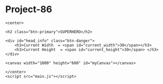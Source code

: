 # Project-86

<!DOCTYPE html>
<html>
<head>
	<title>Project 88</title>


<link rel="stylesheet" href="style.css">

<script src="fabric.js"></script>
<link rel="stylesheet" href="https://maxcdn.bootstrapcdn.com/bootstrap/3.4.0/css/bootstrap.min.css">

<script src="https://ajax.googleapis.com/ajax/libs/jquery/3.4.1/jquery.min.js"></script>

<script src="https://maxcdn.bootstrapcdn.com/bootstrap/3.4.0/js/bootstrap.min.js"></script>

</head>
<body class="body_background">

	<center>

	<h2 class="btn-primary">SUPERHERO</h2>

	<div id="head_info" class="btn-danger">
		<h3>Current Width  = <span id="current_width">30</span></h3>
		<h3>Current Height  = <span id="current_height">30</span> </h3>
	</div>

	<canvas width="1000" height="600" id="myCanvas"></canvas>

	</center>
	<script src="main.js"></script>
  <style>
    
    .body_background 
{
    background-image: url("https://www.pixelstalk.net/wp-content/uploads/2016/04/Free-avengers-backgrounds.jpg");
    background-position: center;
    background-size: cover;
}
#myCanvas
{
    border-width:10px;
    background-color: white; 
    border-style:ridge;
}

h2
{
	border-radius: 10px;
	width: 200px;
	padding: 5px;
 }
h3
{
	display: inline-block;
}
span
{
	color: black;	
}
a
{
	text-decoration: none;
	font-size: 20px;
	padding: 10px;
    float: left;
    border-radius: 10px;
}
#head_info
{
	width: 600px;
	border-radius: 10px;
	margin-bottom: 10px;
}
    
  </style>
  
  <script>
    
    var canvas = new fabric.Canvas('myCanvas');

hero_image_width = 30;
hero_image_height = 30;

player_x = 10;
player_y = 10;

var player_object = "";

function player_update()

{

fabric.Image.fromURL("https://static.wikia.nocookie.net/p__/images/f/f6/GOTG2_Baby_Groot.png/revision/latest?cb=20200629020713&path-prefix=protagonist", function(Img) {
player_object = Img;

player_object.scaleToWidth(150);
player_object.scaleToHeight(140);
player_object.set({
top:player_y,
left:player_x
});
canvas.add(player_object);

});

}


function new_image(get_image)

{

fabric.Image.fromURL(get_image, function(Img) {
hero_image_object = Img;

hero_image_object.scaleToWidth(hero_image_width);
hero_image_object.scaleToHeight(hero_image_height);
hero_image_object.set({
top:player_y,
left:player_x
});
canvas.add(hero_image_object);

});

}

    
  </script>
  
</body>
</html>

